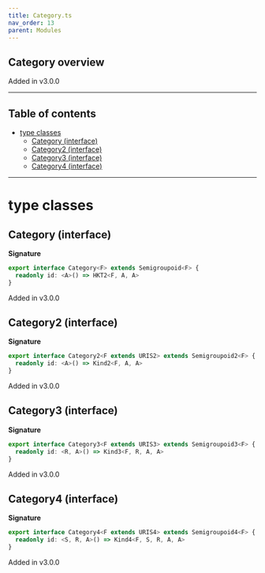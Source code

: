 ```yaml
---
title: Category.ts
nav_order: 13
parent: Modules
---
```


## Category overview

Added in v3.0.0

---

<h2 class="text-delta">Table of contents</h2>

- [type classes](#type-classes)
  - [Category (interface)](#category-interface)
  - [Category2 (interface)](#category2-interface)
  - [Category3 (interface)](#category3-interface)
  - [Category4 (interface)](#category4-interface)

---

# type classes

## Category (interface)

**Signature**

```ts
export interface Category<F> extends Semigroupoid<F> {
  readonly id: <A>() => HKT2<F, A, A>
}
```

Added in v3.0.0

## Category2 (interface)

**Signature**

```ts
export interface Category2<F extends URIS2> extends Semigroupoid2<F> {
  readonly id: <A>() => Kind2<F, A, A>
}
```

Added in v3.0.0

## Category3 (interface)

**Signature**

```ts
export interface Category3<F extends URIS3> extends Semigroupoid3<F> {
  readonly id: <R, A>() => Kind3<F, R, A, A>
}
```

Added in v3.0.0

## Category4 (interface)

**Signature**

```ts
export interface Category4<F extends URIS4> extends Semigroupoid4<F> {
  readonly id: <S, R, A>() => Kind4<F, S, R, A, A>
}
```

Added in v3.0.0
